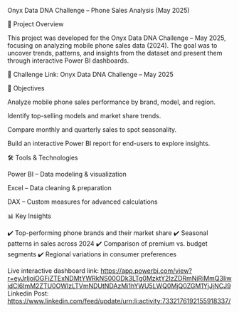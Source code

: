 Onyx Data DNA Challenge – Phone Sales Analysis (May 2025)

📌 Project Overview

This project was developed for the Onyx Data DNA Challenge – May 2025, focusing on analyzing mobile phone sales data (2024).
The goal was to uncover trends, patterns, and insights from the dataset and present them through interactive Power BI dashboards.

🔗 Challenge Link: Onyx Data DNA Challenge – May 2025

🎯 Objectives

Analyze mobile phone sales performance by brand, model, and region.

Identify top-selling models and market share trends.

Compare monthly and quarterly sales to spot seasonality.

Build an interactive Power BI report for end-users to explore insights.

🛠 Tools & Technologies

Power BI – Data modeling & visualization

Excel – Data cleaning & preparation

DAX – Custom measures for advanced calculations

📊 Key Insights

✔️ Top-performing phone brands and their market share
✔️ Seasonal patterns in sales across 2024
✔️ Comparison of premium vs. budget segments
✔️ Regional variations in consumer preferences

Live interactive dashboard link: https://app.powerbi.com/view?r=eyJrIjoiOGFiZTExNDMtYWRkNS00ODk3LTg0MzktY2IzZDRmNjRiMmQ3IiwidCI6ImM2ZTU0OWIzLTVmNDUtNDAzMi1hYWU5LWQ0MjQ0ZGM1YjJjNCJ9
Linkedin Post: https://www.linkedin.com/feed/update/urn:li:activity:7332176192155918337/

